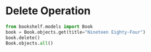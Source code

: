 # Delete Operation

```python
from bookshelf.models import Book
book = Book.objects.get(title="Nineteen Eighty-Four")
book.delete()
Book.objects.all()
